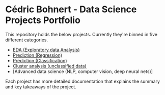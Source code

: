 # Cédric Bohnert - Data Science Projects Portfolio

This repository holds the below projects. Currently they're binned in five different categories.

- [EDA (Exploratory data Analysis)](https://github.com/cbohnert67/Data-Science/tree/main/EDA%20(Exploratory%20data%20Analysis))
- [Prediction (Regression)]()
- [Prediction (Classification)]()
- [Cluster analysis (unclassified data)]()
- [Advanced data science (NLP, computer vision, deep neural nets)]

Each project has more detailed documentation that explains the summary and key takeaways of the project.

